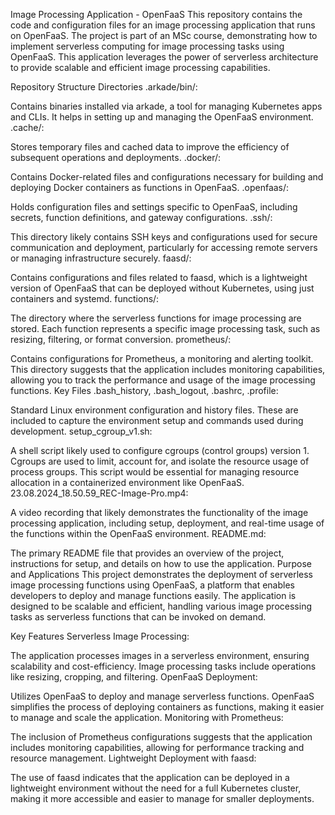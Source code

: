 Image Processing Application - OpenFaaS
This repository contains the code and configuration files for an image processing application that runs on OpenFaaS. The project is part of an MSc course, demonstrating how to implement serverless computing for image processing tasks using OpenFaaS. This application leverages the power of serverless architecture to provide scalable and efficient image processing capabilities.

Repository Structure
Directories
.arkade/bin/:

Contains binaries installed via arkade, a tool for managing Kubernetes apps and CLIs. It helps in setting up and managing the OpenFaaS environment.
.cache/:

Stores temporary files and cached data to improve the efficiency of subsequent operations and deployments.
.docker/:

Contains Docker-related files and configurations necessary for building and deploying Docker containers as functions in OpenFaaS.
.openfaas/:

Holds configuration files and settings specific to OpenFaaS, including secrets, function definitions, and gateway configurations.
.ssh/:

This directory likely contains SSH keys and configurations used for secure communication and deployment, particularly for accessing remote servers or managing infrastructure securely.
faasd/:

Contains configurations and files related to faasd, which is a lightweight version of OpenFaaS that can be deployed without Kubernetes, using just containers and systemd.
functions/:

The directory where the serverless functions for image processing are stored. Each function represents a specific image processing task, such as resizing, filtering, or format conversion.
prometheus/:

Contains configurations for Prometheus, a monitoring and alerting toolkit. This directory suggests that the application includes monitoring capabilities, allowing you to track the performance and usage of the image processing functions.
Key Files
.bash_history, .bash_logout, .bashrc, .profile:

Standard Linux environment configuration and history files. These are included to capture the environment setup and commands used during development.
setup_cgroup_v1.sh:

A shell script likely used to configure cgroups (control groups) version 1. Cgroups are used to limit, account for, and isolate the resource usage of process groups. This script would be essential for managing resource allocation in a containerized environment like OpenFaaS.
23.08.2024_18.50.59_REC-Image-Pro.mp4:

A video recording that likely demonstrates the functionality of the image processing application, including setup, deployment, and real-time usage of the functions within the OpenFaaS environment.
README.md:

The primary README file that provides an overview of the project, instructions for setup, and details on how to use the application.
Purpose and Applications
This project demonstrates the deployment of serverless image processing functions using OpenFaaS, a platform that enables developers to deploy and manage functions easily. The application is designed to be scalable and efficient, handling various image processing tasks as serverless functions that can be invoked on demand.

Key Features
Serverless Image Processing:

The application processes images in a serverless environment, ensuring scalability and cost-efficiency. Image processing tasks include operations like resizing, cropping, and filtering.
OpenFaaS Deployment:

Utilizes OpenFaaS to deploy and manage serverless functions. OpenFaaS simplifies the process of deploying containers as functions, making it easier to manage and scale the application.
Monitoring with Prometheus:

The inclusion of Prometheus configurations suggests that the application includes monitoring capabilities, allowing for performance tracking and resource management.
Lightweight Deployment with faasd:

The use of faasd indicates that the application can be deployed in a lightweight environment without the need for a full Kubernetes cluster, making it more accessible and easier to manage for smaller deployments.
